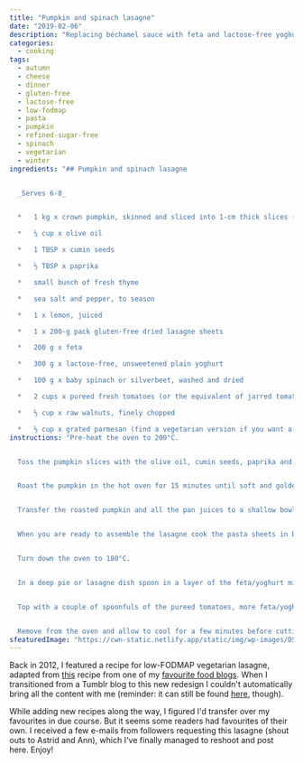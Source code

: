 ```yaml
---
title: "Pumpkin and spinach lasagne"
date: "2019-02-06"
description: "Replacing béchamel sauce with feta and lactose-free yoghurt is the secret to this low-FODMAP vegetarian lasagne."
categories: 
  - cooking
tags: 
  - autumn
  - cheese
  - dinner
  - gluten-free
  - lactose-free
  - low-fodmap
  - pasta
  - pumpkin
  - refined-sugar-free
  - spinach
  - vegetarian
  - winter
ingredients: "## Pumpkin and spinach lasagne


  _Serves 6-8_


  *   1 kg x crown pumpkin, skinned and sliced into 1-cm thick slices (note: butternut pumpkin is only allowed in minimal amounts, so choose crown instead. You could also substitute the pumpkin for eggplant)

  *   ¼ cup x olive oil

  *   1 TBSP x cumin seeds

  *   ½ TBSP x paprika

  *   small bunch of fresh thyme

  *   sea salt and pepper, to season

  *   1 x lemon, juiced

  *   1 x 200-g pack gluten-free dried lasagne sheets

  *   200 g x feta

  *   300 g x lactose-free, unsweetened plain yoghurt

  *   100 g x baby spinach or silverbeet, washed and dried

  *   2 cups x pureed fresh tomatoes (or the equivalent of jarred tomatoes)

  *   ½ cup x raw walnuts, finely chopped

  *   ½ cup x grated parmesan (find a vegetarian version if you want a completely veggie meal)"
instructions: "Pre-heat the oven to 200°C.


  Toss the pumpkin slices with the olive oil, cumin seeds, paprika and thyme until the pumpkin is well coated. Season with ground sea salt and fresh cracked pepper and transfer to a large roasting tray.


  Roast the pumpkin in the hot oven for 15 minutes until soft and golden.


  Transfer the roasted pumpkin and all the pan juices to a shallow bowl and drizzle over the lemon juice. Place in the fridge to marinate for at least 30 minutes.


  When you are ready to assemble the lasagne cook the pasta sheets in batches in plenty or rapidly boiling water until al-dente (tender) but not overcooked. Crumble the feta into the yoghurt and combine.


  Turn down the oven to 180°C.


  In a deep pie or lasagne dish spoon in a layer of the feta/yoghurt mix, top with a layer of baby spinach/silverbeet and then a layer of the roasted pumpkin. Top with cooked lasagne sheets.


  Top with a couple of spoonfuls of the pureed tomatoes, more feta/yoghurt, baby spinach/silverbeet and pumpkin. Top with another layer of cooked pasta and repeat. Finish by sprinkling the walnuts and parmesan on top, and place in the oven to cook for 35-40 minutes until bubbling and golden on top.


  Remove from the oven and allow to cool for a few minutes before cutting into wedges. Serve accompanied with a crisp salad or a side of low-FODMAP vegetables if you prefer."
sfeaturedImage: "https://cwn-static.netlify.app/static/img/wp-images/DSC_0268-3.jpg"
---
```


Back in 2012, I featured a recipe for low-FODMAP vegetarian lasagne, adapted from [this](http://veggienumnum.com/2011/07/15/pumpkin-spinach-lasagna/) recipe from one of my [favourite food blogs](http://veggienumnum.com/). When I transitioned from a Tumblr blog to this new redesign I couldn't automatically bring all the content with me (reminder: it can still be found [here](http://cookingwithnothing.tumblr.com/), though).

While adding new recipes along the way, I figured I'd transfer over my favourites in due course. But it seems some readers had favourites of their own. I received a few e-mails from followers requesting this lasagne (shout outs to Astrid and Ann), which I've finally managed to reshoot and post here. Enjoy!
